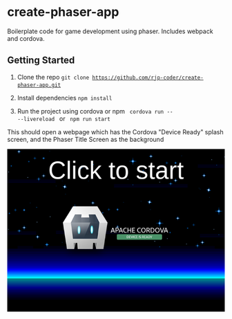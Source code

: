 # create-phaser-app

Boilerplate code for game development using phaser. Includes webpack and cordova.

## Getting Started

1. Clone the repo <code>git clone https://github.com/rjp-coder/create-phaser-app.git</code>

2. Install dependencies <code>npm install</code>

3. Run the project using cordova or npm  <code> cordova run -- --livereload </code> or <code> npm run start </code>

This should open  a webpage which has the Cordova "Device Ready" splash screen, and the Phaser Title Screen as the background
 
![Image of Cordova App with phaser background](./WorkingScreenshot.png?raw=true "Working Phaser project")
